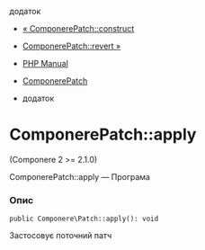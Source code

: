 додаток

-   [« ComponerePatch::construct](componere-patch.construct.html)
    
-   [ComponerePatch::revert »](componere-patch.revert.html)
    
-   [PHP Manual](index.md)
    
-   [ComponerePatch](class.componere-patch.html)
    
-   додаток
    

# ComponerePatch::apply

(Componere 2 >= 2.1.0)

ComponerePatch::apply — Програма

### Опис

```methodsynopsis
public Componere\Patch::apply(): void
```

Застосовує поточний патч